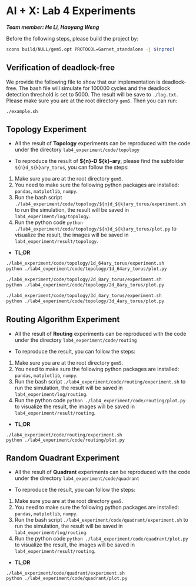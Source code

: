 # AI + X: Lab 4 Experiments

***Team member: He Li, Haoyang Weng***

Before the following steps, please build the project by:

```bash
scons build/NULL/gem5.opt PROTOCOL=Garnet_standalone -j $(nproc)
```

## Verification of deadlock-free

We provide the following file to show that our implementation is deadlock-free. The bash file will simulate for 100000 cycles and the deadlock detection threshold is set to 5000. The result will be save to `./log.txt`. Please make sure you are at the root directory `gem5`. Then you can run:

```
./example.sh
```

## Topology Experiment

- All the result of **Topology** experiments can be reproduced with the code under the directory `lab4_experiment/code/topology`

- To reproduce the result of **\${n}-D \${k}-ary**, please find the subfolder `${n}d_${k}ary_torus`, you can follow the steps:

1. Make sure you are at the root directory `gem5`.
2. You need to make sure the following python packages are installed: `pandas`, `matplotlib`, `numpy`.
3. Run the bash script `./lab4_experiment/code/topology/${n}d_${k}ary_torus/experiment.sh` to run the simulation, the result will be saved in `lab4_experiment/log/topology`.
4. Run the python code `python ./lab4_experiment/code/topology/${n}d_${k}ary_torus/plot.py` to visualize the result, the images will be saved in `lab4_experiment/result/topology`.

- **TL;DR**

```bash
./lab4_experiment/code/topology/1d_64ary_torus/experiment.sh
python ./lab4_experiment/code/topology/1d_64ary_torus/plot.py

./lab4_experiment/code/topology/2d_8ary_torus/experiment.sh
python ./lab4_experiment/code/topology/2d_8ary_torus/plot.py

./lab4_experiment/code/topology/3d_4ary_torus/experiment.sh
python ./lab4_experiment/code/topology/3d_4ary_torus/plot.py
```

## Routing Algorithm Experiment

- All the result of **Routing** experiments can be reproduced with the code under the directory `lab4_experiment/code/routing`

- To reproduce the result, you can follow the steps:

1. Make sure you are at the root directory `gem5`.
2. You need to make sure the following python packages are installed: `pandas`, `matplotlib`, `numpy`.
3. Run the bash script `./lab4_experiment/code/routing/experiment.sh` to run the simulation, the result will be saved in `lab4_experiment/log/routing`.
4. Run the python code `python ./lab4_experiment/code/routing/plot.py` to visualize the result, the images will be saved in `lab4_experiment/result/routing`.

- **TL;DR**

```
./lab4_experiment/code/routing/experiment.sh
python ./lab4_experiment/code/routing/plot.py
```

## Random Quadrant Experiment

- All the result of **Quadrant** experiments can be reproduced with the code under the directory `lab4_experiment/code/quadrant`

- To reproduce the result, you can follow the steps:

1. Make sure you are at the root directory `gem5`.
2. You need to make sure the following python packages are installed: `pandas`, `matplotlib`, `numpy`.
3. Run the bash script `./lab4_experiment/code/quadrant/experiment.sh` to run the simulation, the result will be saved in `lab4_experiment/log/routing`.
4. Run the python code `python ./lab4_experiment/code/quadrant/plot.py` to visualize the result, the images will be saved in `lab4_experiment/result/routing`.

- **TL;DR**

```
./lab4_experiment/code/quadrant/experiment.sh
python ./lab4_experiment/code/quadrant/plot.py
```











